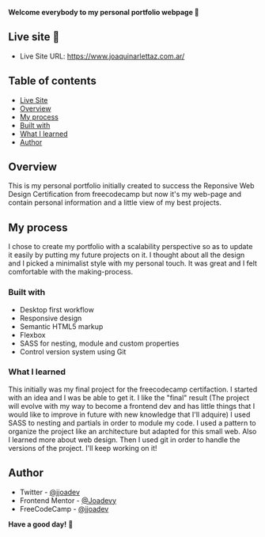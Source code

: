 **Welcome everybody to my personal portfolio webpage 👋**

## Live site 🚀
- Live Site URL: https://www.joaquinarlettaz.com.ar/

## Table of contents
  - [Live Site](#live-site)
  - [Overview](#overview)
  - [My process](#my-process)
  - [Built with](#built-with)
  - [What I learned](#what-I-learned)
  - [Author](#author)

## Overview
This is my personal portfolio initially created to success the Reponsive Web Design Certification from freecodecamp but now it's my web-page and contain personal information and a little view of my best projects.

## My process
I chose to create my portfolio with a scalability perspective so as to update it easily by putting my future projects on it. I thought about all the design and I picked a minimalist style with my personal touch. It was great and I felt comfortable with the making-process.

### Built with

- Desktop first workflow
- Responsive design
- Semantic HTML5 markup
- Flexbox
- SASS for nesting, module and custom properties
- Control version system using Git

### What I learned

This initially was my final project for the freecodecamp certifaction. I started with an idea and I was be able to get it. I like the "final" result (The project will evolve with my way to become a frontend dev and has little things that I would like to improve in future with new knowledge that I'll adquire)
I used SASS to nesting and partials in order to module my code. I used a pattern to organize the project like an architecture but adapted for this small web.
Also I learned more about web design. Then I used git in order to handle the versions of the project.
I'll keep working on it!

## Author

- Twitter - [@jjoadev](https://twitter.com/jjoadev)
- Frontend Mentor - [@Joadevy](https://www.frontendmentor.io/profile/Joadevy)
- FreeCodeCamp - [@jjoadev](https://www.freecodecamp.org/jjoadev)

**Have a good day!** 🚀
